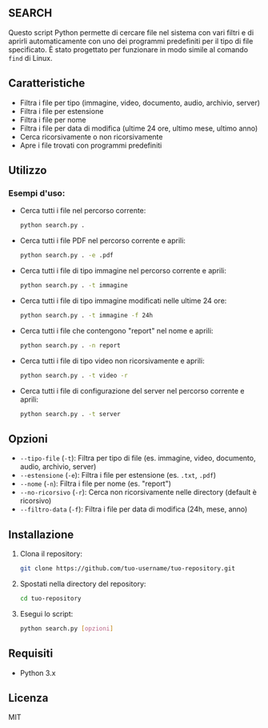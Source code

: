 ## SEARCH

Questo script Python permette di cercare file nel sistema con vari filtri e di aprirli automaticamente con uno dei programmi predefiniti per il tipo di file specificato. È stato progettato per funzionare in modo simile al comando `find` di Linux.

## Caratteristiche

- Filtra i file per tipo (immagine, video, documento, audio, archivio, server)
- Filtra i file per estensione
- Filtra i file per nome
- Filtra i file per data di modifica (ultime 24 ore, ultimo mese, ultimo anno)
- Cerca ricorsivamente o non ricorsivamente
- Apre i file trovati con programmi predefiniti

## Utilizzo

### Esempi d'uso:

- Cerca tutti i file nel percorso corrente:
  ```sh
  python search.py .
  ```

- Cerca tutti i file PDF nel percorso corrente e aprili:
  ```sh
  python search.py . -e .pdf
  ```

- Cerca tutti i file di tipo immagine nel percorso corrente e aprili:
  ```sh
  python search.py . -t immagine
  ```

- Cerca tutti i file di tipo immagine modificati nelle ultime 24 ore:
  ```sh
  python search.py . -t immagine -f 24h
  ```

- Cerca tutti i file che contengono "report" nel nome e aprili:
  ```sh
  python search.py . -n report
  ```

- Cerca tutti i file di tipo video non ricorsivamente e aprili:
  ```sh
  python search.py . -t video -r
  ```

- Cerca tutti i file di configurazione del server nel percorso corrente e aprili:
  ```sh
  python search.py . -t server
  ```

## Opzioni

- `--tipo-file` (`-t`): Filtra per tipo di file (es. immagine, video, documento, audio, archivio, server)
- `--estensione` (`-e`): Filtra i file per estensione (es. `.txt`, `.pdf`)
- `--nome` (`-n`): Filtra i file per nome (es. "report")
- `--no-ricorsivo` (`-r`): Cerca non ricorsivamente nelle directory (default è ricorsivo)
- `--filtro-data` (`-f`): Filtra i file per data di modifica (24h, mese, anno)

## Installazione

1. Clona il repository:
   ```sh
   git clone https://github.com/tuo-username/tuo-repository.git
   ```
2. Spostati nella directory del repository:
   ```sh
   cd tuo-repository
   ```
3. Esegui lo script:
   ```sh
   python search.py [opzioni]
   ```

## Requisiti

- Python 3.x

## Licenza

MIT
